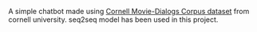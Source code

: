 A simple chatbot made using [Cornell Movie-Dialogs Corpus dataset](https://www.cs.cornell.edu/~cristian/Cornell_Movie-Dialogs_Corpus.html) from cornell university.
seq2seq model has been used in this project.
